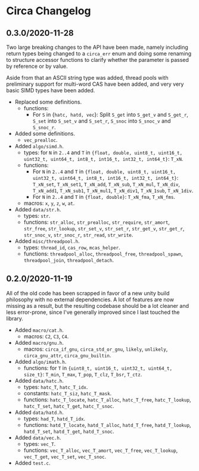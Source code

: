 # Circa Changelog

## 0.3.0/2020-11-28

Two large breaking changes to the API have been made, namely including return
types being changed to a `circa_err` enum and doing some renaming to structure
accessor functions to clarify whether the parameter is passed by reference or
by value.

Aside from that an ASCII string type was added, thread pools with preliminary
support for multi-word CAS have been added, and very very basic SIMD types
have been added.

- Replaced some definitions.
  * functions:
    - For `S` in {`hatc, hatd, vec`}: Split `S_get` into `S_get_v` and `S_get_r`, `S_set` into `S_set_v` and `S_set_r`, `S_snoc` into `S_snoc_v` and `S_snoc_r`.
- Added some definitions.
  * `vec_prealloc`.
- Added `algo/simd.h`.
  * types: for `N` in `2..4` and `T` in `{float, double, uint8_t, uint16_t, uint32_t, uint64_t, int8_t, int16_t, int32_t, int64_t}`: `T_xN`.
  * functions:
    - For `N` in `2..4` and `T` in `{float, double, uint8_t, uint16_t, uint32_t, uint64_t, int8_t, int16_t, int32_t, int64_t}`: `T_xN_set`, `T_xN_set1`, `T_xN_add`, `T_xN_sub`, `T_xN_mul`, `T_xN_div`, `T_xN_add1`, `T_xN_sub1`, `T_xN_mul1`, `T_xN_div1`, `T_xN_1sub`, `T_xN_1div`.
    - For `N` in `2..4` and `T` in `{float, double}`: `T_xN_fma`, `T_xN_fms`.
  * macros: `x`, `y`, `z`, `w`, `at`.
- Added `data/str.h`.
  * types: `str`.
  * functions: `str_alloc`, `str_prealloc`, `str_require`, `str_amort`, `str_free`, `str_lookup`, `str_set_v`, `str_set_r`, `str_get_v`, `str_get_r`, `str_snoc_v`, `str_snoc_r`, `str_read`, `str_write`.
- Added `misc/threadpool.h`.
  * types: `thread_id`, `cas_row`, `mcas_helper`.
  * functions: `threadpool_alloc`, `threadpool_free`, `threadpool_spawn`, `threadpool_join`, `threadpool_detach`.

## 0.2.0/2020-11-19

All of the old code has been scrapped in favor of a new unity build philosophy
with no external dependencies. A lot of features are now missing as a result,
but the resulting codebase should be a lot cleaner and less error-prone, since
I've generally improved since I last touched the library.

- Added `macro/cat.h`.
  * macros: `C2`, `C3`, `C4`.
- Added `macro/gnu.h`.
  * macros: `circa_if_gnu`, `circa_std_or_gnu`, `likely`, `unlikely`, `circa_gnu_attr`, `circa_gnu_builtin`.
- Added `algo/imath.h`.
  * functions: for `T` in `{uint8_t, uint16_t, uint32_t, uint64_t, size_t}`: `T_min`, `T_max`, `T_pop`, `T_clz`, `T_bsr`, `T_ctz`.
- Added `data/hatc.h`.
  * types: `hatc_T`, `hatc_T_idx`.
  * constants: `hatc_T_siz`, `hatc_T_mask`.
  * functions: `hatc_T_locate`, `hatc_T_alloc`, `hatc_T_free`, `hatc_T_lookup`, `hatc_T_set`, `hatc_T_get`, `hatc_T_snoc`.
- Added `data/hatd.h`.
  * types: `had_T`, `hatd_T_idx`.
  * functions: `hatd_T_locate`, `hatd_T_alloc`, `hatd_T_free`, `hatd_T_lookup`, `hatd_T_set`, `hatd_T_get`, `hatd_T_snoc`.
- Added `data/vec.h`.
  * types: `vec_T`.
  * functions: `vec_T_alloc`, `vec_T_amort`, `vec_T_free`, `vec_T_lookup`, `vec_T_get`, `vec_T_set`, `vec_T_snoc`.
- Added `test.c`.
